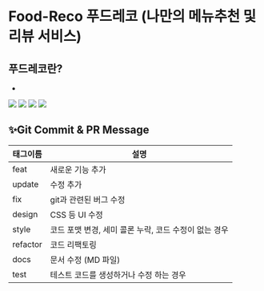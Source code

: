 # Food-Reco 푸드레코 (나만의 메뉴추천 및 리뷰 서비스)

## 푸드레코란?
  -  



<div>
  <img src="[https://img.shields.io/badge/spring-6DB33F?style=for-the-badge&logo=spring&logoColor=white](https://img.shields.io/badge/spring-6DB33F?style=for-the-badge&logo=spring&logoColor=white)">

  <img src="[https://img.shields.io/badge/amazonaws-232F3E?style=for-the-badge&logo=amazonaws&logoColor=white](https://img.shields.io/badge/amazonaws-232F3E?style=for-the-badge&logo=amazonaws&logoColor=white)">

  <img src="[https://img.shields.io/badge/mysql-4479A1?style=for-the-badge&logo=mysql&logoColor=white](https://img.shields.io/badge/mysql-4479A1?style=for-the-badge&logo=mysql&logoColor=white)">

  <img src="[https://img.shields.io/badge/nginx-#009639?style=for-the-badge&logo=nginx&logoColor=white](https://img.shields.io/badge/mysql-4479A1?style=for-the-badge&logo=mysql&logoColor=white)">

</div>






## ✨Git Commit & PR Message

| 태그이름 | 설명                                                  |
| -------- | ----------------------------------------------------- |
| feat     | 새로운 기능 추가                                      |
| update     | 수정 추가                                      |
| fix      | git과 관련된 버그 수정                                             |
| design   | CSS 등 UI 수정                                 |
| style    | 코드 포맷 변경, 세미 콜론 누락, 코드 수정이 없는 경우 |
| refactor | 코드 리팩토링                                         |
| docs     | 문서 수정 (MD 파일)                                   |
| test     | 테스트 코드를 생성하거나 수정 하는 경우               |
